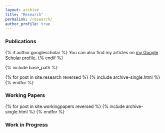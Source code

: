 ```yaml
---
layout: archive
title: "Research"
permalink: /research/
author_profile: true
---
```


### Publications

{% if author.googlescholar %}
  You can also find my articles on <u><a href="{{author.googlescholar}}">my Google Scholar profile</a>.</u>
{% endif %}

{% include base_path %}

{% for post in site.research reversed %}
  {% include archive-single.html %}
{% endfor %}

### Working Papers


{% for post in site.workingpapers reversed %}
  {% include archive-single.html %}
{% endfor %}

### Work in Progress

